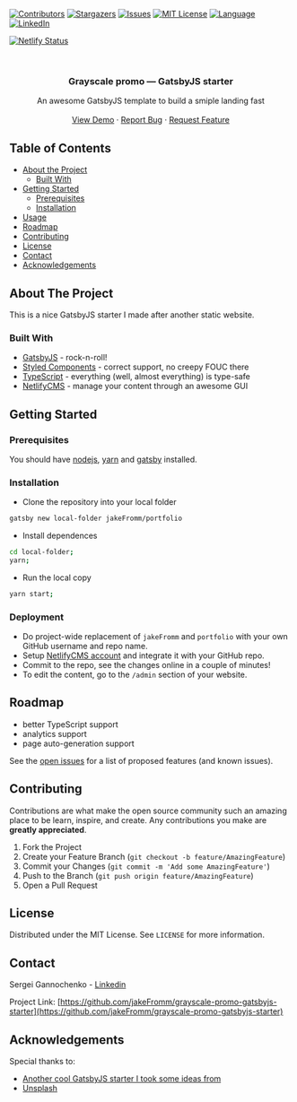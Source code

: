 <!-- PROJECT SHIELDS -->
<!--
*** Reference links are enclosed in brackets [ ] instead of parentheses ( ).
*** See the bottom of this document for the declaration of the reference variables
*** for contributors-url, forks-url, etc. This is an optional, concise syntax you may use.
*** https://www.markdownguide.org/basic-syntax/#reference-style-links
-->
[![Contributors][contributors-shield]][contributors-url]
[![Stargazers][stars-shield]][stars-url]
[![Issues][issues-shield]][issues-url]
[![MIT License][license-shield]][license-url]
[![Language][language-shield]][language-url]
[![LinkedIn][linkedin-shield]][linkedin-url]

[![Netlify Status](https://api.netlify.com/api/v1/badges/ca134944-33b3-41ac-8d12-048fc8c20637/deploy-status)](https://app.netlify.com/sites/portfolio/deploys)

<!-- PROJECT LOGO -->
<br />
<p align="center">
  <!--
  <a href="https://github.com/jakeFromm/grayscale-promo-gatsbyjs-starter">
    <img src="images/logo.png" alt="Logo" width="80" height="80">
  </a>
  -->

  <h3 align="center">Grayscale promo &mdash; GatsbyJS starter</h3>

  <p align="center">
    An awesome GatsbyJS template to build a smiple landing fast
    <!--
    <br />
    <a href="https://github.com/jakeFromm/grayscale-promo-gatsbyjs-starter"><strong>Explore the docs »</strong></a>
    -->
    <br />
    <br />
    <a href="https://portfolio.netlify.com/">View Demo</a>
    ·
    <a href="https://github.com/jakeFromm/grayscale-promo-gatsbyjs-starter/issues">Report Bug</a>
    ·
    <a href="https://github.com/jakeFromm/grayscale-promo-gatsbyjs-starter/issues">Request Feature</a>
  </p>
</p>



<!-- TABLE OF CONTENTS -->
## Table of Contents

* [About the Project](#about-the-project)
  * [Built With](#built-with)
* [Getting Started](#getting-started)
  * [Prerequisites](#prerequisites)
  * [Installation](#installation)
* [Usage](#usage)
* [Roadmap](#roadmap)
* [Contributing](#contributing)
* [License](#license)
* [Contact](#contact)
* [Acknowledgements](#acknowledgements)



<!-- ABOUT THE PROJECT -->
## About The Project

<!--
[![Preview Screen Shot][product-screenshot]](https://example.com)
-->

This is a nice GatsbyJS starter I made after another static website.

### Built With

* [GatsbyJS](https://www.gatsbyjs.org/) - rock-n-roll!
* [Styled Components](https://www.styled-components.com/) - correct support, no creepy FOUC there
* [TypeScript](http://www.typescriptlang.org/) - everything (well, almost everything) is type-safe
* [NetlifyCMS](https://www.netlifycms.org/) - manage your content through an awesome GUI

<!-- GETTING STARTED -->
## Getting Started

### Prerequisites

You should have [nodejs](https://nodesource.com/blog/installing-node-js-tutorial-using-nvm-on-mac-os-x-and-ubuntu/), [yarn](https://yarnpkg.com/lang/en/docs/install/#mac-stable) and [gatsby](https://www.gatsbyjs.org/docs/quick-start/) installed.

### Installation

* Clone the repository into your local folder
```sh
gatsby new local-folder jakeFromm/portfolio
```
* Install dependences
```sh
cd local-folder;
yarn;
```
* Run the local copy
```sh
yarn start;
```

### Deployment

* Do project-wide replacement of `jakeFromm` and `portfolio` with your own GitHub username and repo name.
* Setup [NetlifyCMS account](https://www.netlifycms.org/) and integrate it with your GitHub repo.
* Commit to the repo, see the changes online in a couple of minutes!
* To edit the content, go to the `/admin` section of your website.

<!-- ROADMAP -->
## Roadmap

* better TypeScript support
* analytics support
* page auto-generation support

See the [open issues](https://github.com/jakeFromm/grayscale-promo-gatsbyjs-starter/issues) for a list of proposed features (and known issues).

<!-- CONTRIBUTING -->
## Contributing

Contributions are what make the open source community such an amazing place to be learn, inspire, and create. Any contributions you make are **greatly appreciated**.

1. Fork the Project
2. Create your Feature Branch (`git checkout -b feature/AmazingFeature`)
3. Commit your Changes (`git commit -m 'Add some AmazingFeature'`)
4. Push to the Branch (`git push origin feature/AmazingFeature`)
5. Open a Pull Request

<!-- LICENSE -->
## License

Distributed under the MIT License. See `LICENSE` for more information.

<!-- CONTACT -->
## Contact

Sergei Gannochenko - [Linkedin](https://www.linkedin.com/in/sergey-gannochenko/)

Project Link: [https://github.com/jakeFromm/grayscale-promo-gatsbyjs-starter](https://github.com/jakeFromm/grayscale-promo-gatsbyjs-starter)

<!-- ACKNOWLEDGEMENTS -->
## Acknowledgements

Special thanks to:

* [Another cool GatsbyJS starter I took some ideas from](https://github.com/damassi/gatsby-starter-typescript-rebass-netlifycms)
* [Unsplash](https://unsplash.com)

<!-- MARKDOWN LINKS & IMAGES -->
<!-- https://www.markdownguide.org/basic-syntax/#reference-style-links -->
[contributors-shield]: https://img.shields.io/github/contributors/jakeFromm/grayscale-promo-gatsbyjs-starter.svg?style=flat-square
[contributors-url]: https://github.com/jakeFromm/grayscale-promo-gatsbyjs-starter/graphs/contributors
[language-shield]: https://img.shields.io/github/languages/top/jakeFromm/grayscale-promo-gatsbyjs-starter.svg?style=flat-square
[language-url]: https://github.com/jakeFromm/grayscale-promo-gatsbyjs-starter
[forks-shield]: https://img.shields.io/github/forks/jakeFromm/grayscale-promo-gatsbyjs-starter.svg?style=flat-square
[forks-url]: https://github.com/jakeFromm/grayscale-promo-gatsbyjs-starter/network/members
[stars-shield]: https://img.shields.io/github/stars/jakeFromm/grayscale-promo-gatsbyjs-starter.svg?style=flat-square
[stars-url]: https://github.com/jakeFromm/grayscale-promo-gatsbyjs-starter/stargazers
[issues-shield]: https://img.shields.io/github/issues/jakeFromm/grayscale-promo-gatsbyjs-starter.svg?style=flat-square
[issues-url]: https://github.com/jakeFromm/grayscale-promo-gatsbyjs-starter/issues
[license-shield]: https://img.shields.io/github/license/jakeFromm/grayscale-promo-gatsbyjs-starter.svg?style=flat-square
[license-url]: https://github.com/jakeFromm/grayscale-promo-gatsbyjs-starter/blob/master/LICENSE.txt
[linkedin-shield]: https://img.shields.io/badge/-LinkedIn-black.svg?style=flat-square&logo=linkedin&colorB=555
[linkedin-url]: https://www.linkedin.com/in/sergey-gannochenko/
[product-screenshot]: images/screenshot.png
